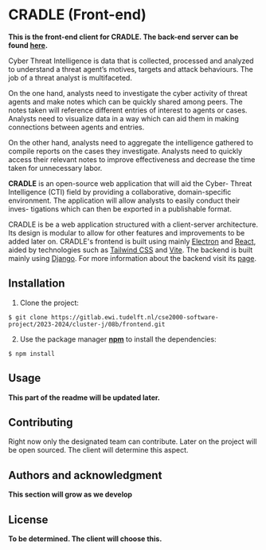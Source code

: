 # CRADLE (Front-end)

**This is the front-end client for CRADLE. The back-end server can be found [here](https://gitlab.ewi.tudelft.nl/cse2000-software-project/2023-2024/cluster-j/08b/backend).**

Cyber Threat Intelligence is data that is collected, processed and analyzed to
understand a threat agent’s motives, targets and attack behaviours. The job of
a threat analyst is multifaceted.

On the one hand, analysts need to investigate the cyber activity of threat agents
and make notes which can be quickly shared among peers. The notes taken
will reference different entries of interest to agents or cases. Analysts need to
visualize data in a way which can aid them in making connections between
agents and entries.

On the other hand, analysts need to aggregate the intelligence gathered to
compile reports on the cases they investigate. Analysts need to quickly access
their relevant notes to improve effectiveness and decrease the time taken for
unnecessary labor.

**CRADLE** is an open-source web application that will aid the Cyber-
Threat Intelligence (CTI) field by providing a collaborative, domain-specific
environment. The application will allow analysts to easily conduct their inves-
tigations which can then be exported in a publishable format.

CRADLE is be a
web application structured with a client-server architecture. Its design is modular to allow for other features and improvements to be added later
on.
CRADLE's frontend is built using mainly [Electron](https://www.electronjs.org/) and [React](https://react.dev/), aided by technologies such as [Tailwind CSS](https://tailwindcss.com/) and [Vite](https://vitejs.dev/). The backend is built mainly using [Django](https://www.djangoproject.com/). For more information about the backend visit its [page](https://gitlab.ewi.tudelft.nl/cse2000-software-project/2023-2024/cluster-j/08b/backend).

<!-- 
## Visuals
Depending on what you are making, it can be a good idea to include screenshots or even a video (you'll frequently see GIFs rather than actual videos). Tools like ttygif can help, but check out Asciinema for a more sophisticated method. --> 

## Installation
1. Clone the project:
```
$ git clone https://gitlab.ewi.tudelft.nl/cse2000-software-project/2023-2024/cluster-j/08b/frontend.git
```
2. Use the package manager [**npm**](https://docs.npmjs.com/downloading-and-installing-node-js-and-npm) to install the dependencies:

```
$ npm install
```

## Usage
**This part of the readme will be updated later.**


## Contributing
Right now only the designated team can contribute. Later on the project will be open sourced. The client will determine this aspect.

## Authors and acknowledgment
**This section will grow as we develop**

## License
**To be determined. The client will choose this.**

